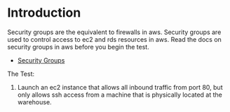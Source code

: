 # Introduction

Security groups are the equivalent to firewalls in aws. Security groups are used to 
control access to ec2 and rds resources in aws. Read the docs on security groups in 
aws before you begin the test.

* [Security Groups](http://docs.aws.amazon.com/AWSEC2/latest/UserGuide/using-network-security.html#vpc-security-groups)

The Test:

1. Launch an ec2 instance that allows all inbound traffic from port 80, but only
allows ssh access from a machine that is physically located at the warehouse.
